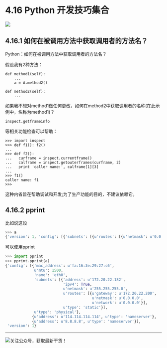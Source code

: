 # 4.16 Python 开发技巧集合

![](http://image.iswbm.com/20200602135014.png)

## 4.16.1 如何在被调用方法中获取调用者的方法名？

Python：如何在被调用方法中获取调用者的方法名？

假设我有2种方法：

```
def method1(self):
    ...
    a = A.method2()

def method2(self):
    ...
```

如果我不想对method1做任何更改，如何在method2中获取调用者的名称(在此示例中，名称为method1)？

`inspect.getframeinfo`

等相关功能检查可以帮助：

```
>>> import inspect
>>> def f1(): f2()
... 
>>> def f2():
...   curframe = inspect.currentframe()
...   calframe = inspect.getouterframes(curframe, 2)
...   print 'caller name:', calframe[1][3]
... 
>>> f1()
caller name: f1
>>> 
```

这种内省旨在帮助调试和开发;为了生产功能的目的，不建议依赖它。

## 4.16.2 pprint

比如说这段

```python
>>> a
{'version': 1, 'config': [{'subnets': [{u'routes': [{u'netmask': u'0.0.0.0', u'network': u'0.0.0.0', u'gateway': u'172.20.22.200'}], u'netmask': u'255.255.255.0', u'type': 'static', 'ipv4': True, 'address': u'172.20.22.182'}], u'mtu': 1500, u'type': 'physical', 'name': 'eth0', 'mac_address': u'fa:16:3e:29:27:c6'}, {u'type': 'nameserver', u'address': u'114.114.114.114'}, {u'type': 'nameserver', u'address': u'8.8.8.8'}]}
```

可以使用pprint

```python
>>> import pprint
>>> pprint.pprint(a)
{'config': [{'mac_address': u'fa:16:3e:29:27:c6',
             u'mtu': 1500,
             'name': 'eth0',
             'subnets': [{'address': u'172.20.22.182',
                          'ipv4': True,
                          u'netmask': u'255.255.255.0',
                          u'routes': [{u'gateway': u'172.20.22.200',
                                       u'netmask': u'0.0.0.0',
                                       u'network': u'0.0.0.0'}],
                          u'type': 'static'}],
             u'type': 'physical'},
            {u'address': u'114.114.114.114', u'type': 'nameserver'},
            {u'address': u'8.8.8.8', u'type': 'nameserver'}],
 'version': 1}

```



---

![关注公众号，获取最新干货！](http://image.python-online.cn/image-20200320125724880.png)
